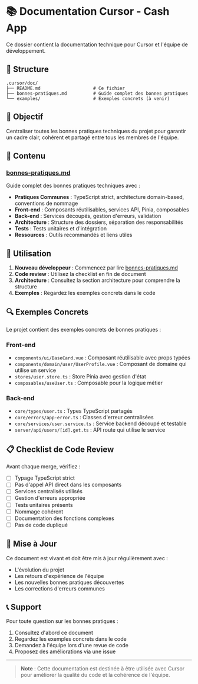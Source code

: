 # 📚 Documentation Cursor - Cash App

Ce dossier contient la documentation technique pour Cursor et l'équipe de développement.

## 📁 Structure

```
.cursor/doc/
├── README.md                    # Ce fichier
├── bonnes-pratiques.md          # Guide complet des bonnes pratiques
└── examples/                    # Exemples concrets (à venir)
```

## 🎯 Objectif

Centraliser toutes les bonnes pratiques techniques du projet pour garantir un cadre clair, cohérent et partagé entre tous les membres de l'équipe.

## 📖 Contenu

### [bonnes-pratiques.md](./bonnes-pratiques.md)

Guide complet des bonnes pratiques techniques avec :

- **Pratiques Communes** : TypeScript strict, architecture domain-based, conventions de nommage
- **Front-end** : Composants réutilisables, services API, Pinia, composables
- **Back-end** : Services découpés, gestion d'erreurs, validation
- **Architecture** : Structure des dossiers, séparation des responsabilités
- **Tests** : Tests unitaires et d'intégration
- **Ressources** : Outils recommandés et liens utiles

## 🚀 Utilisation

1. **Nouveau développeur** : Commencez par lire [bonnes-pratiques.md](./bonnes-pratiques.md)
2. **Code review** : Utilisez la checklist en fin de document
3. **Architecture** : Consultez la section architecture pour comprendre la structure
4. **Exemples** : Regardez les exemples concrets dans le code

## 🔍 Exemples Concrets

Le projet contient des exemples concrets de bonnes pratiques :

### Front-end
- `components/ui/BaseCard.vue` : Composant réutilisable avec props typées
- `components/domain/user/UserProfile.vue` : Composant de domaine qui utilise un service
- `stores/user.store.ts` : Store Pinia avec gestion d'état
- `composables/useUser.ts` : Composable pour la logique métier

### Back-end
- `core/types/user.ts` : Types TypeScript partagés
- `core/errors/app-error.ts` : Classes d'erreur centralisées
- `core/services/user.service.ts` : Service backend découpé et testable
- `server/api/users/[id].get.ts` : API route qui utilise le service

## 📋 Checklist de Code Review

Avant chaque merge, vérifiez :

- [ ] Typage TypeScript strict
- [ ] Pas d'appel API direct dans les composants
- [ ] Services centralisés utilisés
- [ ] Gestion d'erreurs appropriée
- [ ] Tests unitaires présents
- [ ] Nommage cohérent
- [ ] Documentation des fonctions complexes
- [ ] Pas de code dupliqué

## 🔄 Mise à Jour

Ce document est vivant et doit être mis à jour régulièrement avec :

- L'évolution du projet
- Les retours d'expérience de l'équipe
- Les nouvelles bonnes pratiques découvertes
- Les corrections d'erreurs communes

## 📞 Support

Pour toute question sur les bonnes pratiques :

1. Consultez d'abord ce document
2. Regardez les exemples concrets dans le code
3. Demandez à l'équipe lors d'une revue de code
4. Proposez des améliorations via une issue

---

> **Note** : Cette documentation est destinée à être utilisée avec Cursor pour améliorer la qualité du code et la cohérence de l'équipe. 